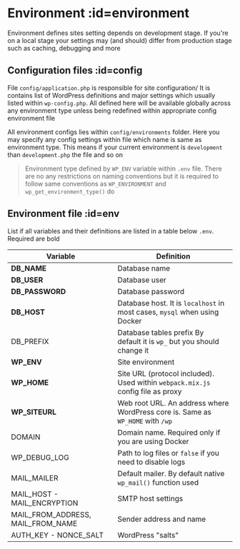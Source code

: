 # Environment :id=environment

Environment defines sites setting depends on development stage. If you're on a local stage your settings may (and should) differ from production stage such as caching, debugging and more

## Configuration files :id=config

File `config/application.php` is responsible for site configuration/ It is contains list of WordPress definitions and major settings which usually listed within `wp-config.php`. All defined here will be available globally across any environment type unless being redefined within appropriate config environment file

All environment configs lies within `config/environments` folder. Here you may specify any config settings within file which name is same as environment type. This means if your current environment is `development` than `development.php` the file and so on

> Environment type defined by `WP_ENV` variable within `.env` file. There are no any restrictions on naming conventions but it is required to follow same conventions as  `WP_ENVIRONMENT` and `wp_get_environment_type()` do

## Environment file :id=env

List if all variables and their definitions are listed in a table below `.env`. Required are bold

| Variable | Definition |
| ------ | ------ |
| **DB_NAME** | Database name |
| **DB_USER** | Database user |
| **DB_PASSWORD** | Database password |
| **DB_HOST** | Database host. It is `localhost` in most cases, `mysql` when using Docker |
| DB_PREFIX | Database tables prefix By default it is `wp_` but you should change it |
| **WP_ENV** | Site environment |
| **WP_HOME** | Site URL (protocol included). Used within `webpack.mix.js` config file as proxy |
| **WP_SITEURL** | Web root URL. An address where WordPress core is. Same as `WP_HOME` with `/wp`  |
| DOMAIN | Domain name. Required only if you are using Docker |
| WP_DEBUG_LOG | Path to log files or `false` if you need to disable logs |
| MAIL_MAILER | Default mailer. By default native `wp_mail()` function used |
| MAIL_HOST - MAIL_ENCRYPTION | SMTP host settings |
| MAIL_FROM_ADDRESS, MAIL_FROM_NAME | Sender address and name |
| AUTH_KEY - NONCE_SALT | WordPress "salts" |
